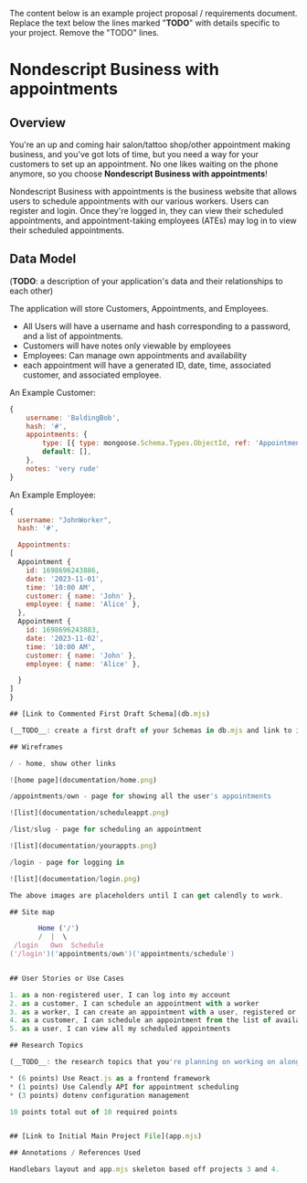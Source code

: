 The content below is an example project proposal / requirements document. Replace the text below the lines marked "__TODO__" with details specific to your project. Remove the "TODO" lines.

# Nondescript Business with appointments

## Overview



You're an up and coming hair salon/tattoo shop/other appointment making business, and you've got lots of time, but you need a way for your customers to set up an appointment. No one likes waiting on the phone anymore, so you choose __Nondescript Business with appointments__!

Nondescript Business with appointments is the business website that allows users to schedule appointments with our various workers. Users can register and login. Once they're logged in, they can view their scheduled appointments, and appointment-taking employees (ATEs) may log in to view their scheduled appointments.


## Data Model

(__TODO__: a description of your application's data and their relationships to each other) 

<!-- The application will store Customers, Managers, Appointment types, timeslots, and ATE. -->
The application will store Customers, Appointments, and Employees.

* All Users will have a username and hash corresponding to a password, and a list of appointments.
* Customers will have notes only viewable by employees
* Employees:  Can manage own appointments and availability 
  <!-- * Owner - Can Manage both managers and ATE's, and global appointments
  * Manager - Can manage ATE's and global appointments -->
* each appointment will have a generated ID, date, time, associated customer, and associated employee.

An Example Customer:

```javascript
{
    username: 'BaldingBob',
    hash: '#',
    appointments: {
        type: [{ type: mongoose.Schema.Types.ObjectId, ref: 'Appointment' }],
        default: [],
    },
    notes: 'very rude'
}
```

An Example Employee:

```javascript
{
  username: "JohnWorker",
  hash: '#',

  Appointments: 
[
  Appointment {
    id: 1698696243886,
    date: '2023-11-01',
    time: '10:00 AM',
    customer: { name: 'John' },
    employee: { name: 'Alice' },
  },
  Appointment {
    id: 1698696243883,
    date: '2023-11-02',
    time: '10:00 AM',
    customer: { name: 'John' },
    employee: { name: 'Alice' },

  }
]
}

## [Link to Commented First Draft Schema](db.mjs) 

(__TODO__: create a first draft of your Schemas in db.mjs and link to it)

## Wireframes

/ - home, show other links

![home page](documentation/home.png)

/appointments/own - page for showing all the user's appointments

![list](documentation/scheduleappt.png)

/list/slug - page for scheduling an appointment

![list](documentation/yourappts.png)

/login - page for logging in

![list](documentation/login.png)

The above images are placeholders until I can get calendly to work.

## Site map

       Home ('/')
       /  |  \
 /login   Own  Schedule
('/login')('appointments/own')('appointments/schedule')


## User Stories or Use Cases

1. as a non-registered user, I can log into my account
2. as a customer, I can schedule an appointment with a worker
3. as a worker, I can create an appointment with a user, registered or not
4. as a customer, I can schedule an appointment from the list of available appointments with an employee 
5. as a user, I can view all my scheduled appointments

## Research Topics

(__TODO__: the research topics that you're planning on working on along with their point values... and the total points of research topics listed)

* (6 points) Use React.js as a frontend framework
* (1 points) Use Calendly API for appointment scheduling
* (3 points) dotenv configuration management

10 points total out of 10 required points


## [Link to Initial Main Project File](app.mjs) 

## Annotations / References Used

Handlebars layout and app.mjs skeleton based off projects 3 and 4.

